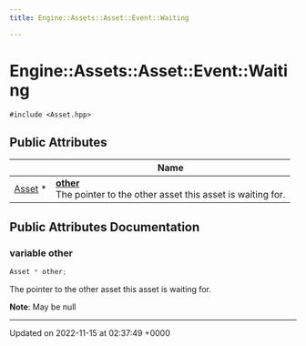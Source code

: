 ```yaml
---
title: Engine::Assets::Asset::Event::Waiting

---
```


# Engine::Assets::Asset::Event::Waiting






`#include <Asset.hpp>`

## Public Attributes

|                | Name           |
| -------------- | -------------- |
| [Asset](/classes/classEngine_1_1Assets_1_1Asset.md) * | **[other](/classes/structEngine_1_1Assets_1_1Asset_1_1Event_1_1Waiting.md#variable-other)** <br>The pointer to the other asset this asset is waiting for.  |

## Public Attributes Documentation

### variable other

```cpp
Asset * other;
```

The pointer to the other asset this asset is waiting for. 

**Note**: May be null 

-------------------------------

Updated on 2022-11-15 at 02:37:49 +0000